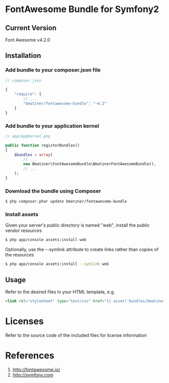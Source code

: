# FontAwesome Bundle for Symfony2

## Current Version

Font Awesome v4.2.0

## Installation

### Add bundle to your composer.json file

``` js
// composer.json

{
    "require": {
		// ...
        "bmatzner/fontawesome-bundle": "~4.2"
    }
}
```

### Add bundle to your application kernel

``` php
// app/AppKernel.php

public function registerBundles()
{
    $bundles = array(
        // ...
        new Bmatzner\FontAwesomeBundle\BmatznerFontAwesomeBundle(),
        // ...
    );
}
```

### Download the bundle using Composer

``` bash
$ php composer.phar update bmatzner/fontawesome-bundle
```

### Install assets

Given your server's public directory is named "web", install the public vendor resources

``` bash
$ php app/console assets:install web
```

Optionally, use the --symlink attribute to create links rather than copies of the resources 

``` bash
$ php app/console assets:install --symlink web
```

## Usage

Refer to the desired files in your HTML template, e.g.

``` html
<link rel="stylesheet" type="text/css" href="{{ asset('bundles/bmatznerfontawesome/css/font-awesome.min.css') }}" />
```

# Licenses

Refer to the source code of the included files for license information

# References

1. http://fontawesome.io/
2. http://symfony.com
